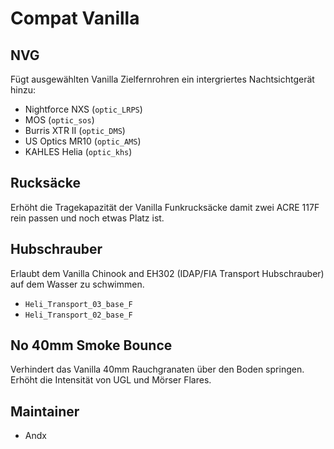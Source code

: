 # Compat Vanilla

## NVG

Fügt ausgewählten Vanilla Zielfernrohren ein intergriertes Nachtsichtgerät hinzu:

- Nightforce NXS (`optic_LRPS`)
- MOS (`optic_sos`)
- Burris XTR II (`optic_DMS`)
- US Optics MR10 (`optic_AMS`)
- KAHLES Helia (`optic_khs`)

## Rucksäcke

Erhöht die Tragekapazität der Vanilla Funkrucksäcke damit zwei ACRE 117F rein passen und noch etwas Platz ist.

## Hubschrauber

Erlaubt dem Vanilla Chinook and EH302 (IDAP/FIA Transport Hubschrauber) auf dem Wasser zu schwimmen.

- `Heli_Transport_03_base_F`
- `Heli_Transport_02_base_F`

## No 40mm Smoke Bounce

Verhindert das Vanilla 40mm Rauchgranaten über den Boden springen. Erhöht die Intensität von UGL und Mörser Flares.

## Maintainer

- Andx
